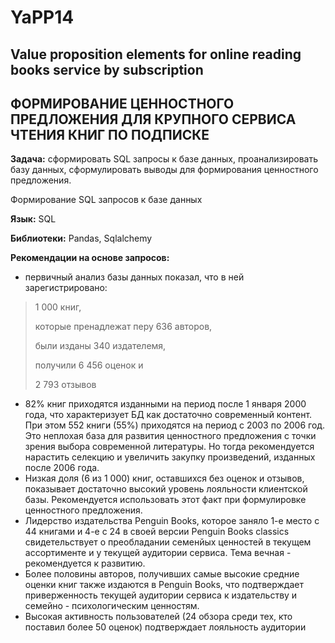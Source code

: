 # YaPP14
## Value proposition elements for online reading books service by subscription

## ФОРМИРОВАНИЕ ЦЕННОСТНОГО ПРЕДЛОЖЕНИЯ ДЛЯ КРУПНОГО СЕРВИСА ЧТЕНИЯ КНИГ ПО ПОДПИСКЕ

**Задача:** сформировать SQL запросы к базе данных, проанализировать базу данных, сформулировать выводы для формирования ценностного предложения.

Формирование SQL запросов к базе данных

**Язык:** SQL

**Библиотеки:** Pandas, Sqlalchemy

**Рекомендации на основе запросов:**
* первичный анализ базы данных показал, что в ней зарегистрировано:
>
> 1 000 книг,
> 
> которые пренадлежат перу 636 авторов,
> 
> были изданы 340 издателемя,
> 
> получили 6 456 оценок и
> 
> 2 793 отзывов
> 
* 82% книг приходятся изданными на период после 1 января 2000 года, что характеризует БД как достаточно современный контент. При этом 552 книги (55%) приходятся на период с 2003 по 2006 год. Это неплохая база для развития ценностного предложения с точки зрения выбора современной литературы. Но тогда рекомендуется нарастить селекцию и увеличить закупку произведений, изданных после 2006 года.
* Низкая доля (6 из 1 000) книг, оставшихся без оценок и отзывов, показывает достаточно высокий уровень лояльности клиентской базы. Рекомендуется использовать этот факт при формулировке ценностного предложения.
* Лидерство издательства Penguin Books, которое заняло 1-е место с 44 книгами и 4-е с 24 в своей версии Penguin Books classics свидетельствует о преобладании семенйых
ценностей в текущем ассортименте и у текущей аудитории сервиса. Тема вечная - рекомендуется к развитию.
* Более половины авторов, получивших самые высокие средние оценки книг также издаются в Penguin Books, что подтверждает приверженность текущей аудитории сервиса к издательству и семейно - психологическим ценностям.
* Высокая активность пользователей (24 обзора среди тех, кто поставил более 50 оценок) подтверждает лояльность аудитории

